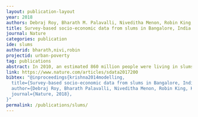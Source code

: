 ```yaml
---
layout: publication-layout
year: 2018
authors: Debraj Roy, Bharath M. Palavalli, Niveditha Menon, Robin King, Karin Pfeffer, Michael Lees & Peter M.A. Sloot
title: Survey-based socio-economic data from slums in Bangalore, India
journal: Nature
categories: publication
ide: slums
authorid: bharath,nivi,robin
projectid: urban-poverty
tag: publications
abstract: In 2010, an estimated 860 million people were living in slums worldwide, with around 60 million added to the slum population between 2000 and 2010. In 2011, 200 million people in urban Indian households were considered to live in slums. In order to address and create slum development programmes and poverty alleviation methods, it is necessary to understand the needs of these communities. Therefore, we require data with high granularity in the Indian context. Unfortunately, there is a paucity of highly granular data at the level of individual slums. We collected the data presented in this paper in partnership with the slum dwellers in order to overcome the challenges such as validity and efficacy of self reported data. Our survey of Bangalore covered 36 slums across the city. The slums were chosen based on stratification criteria, which included geographical location of the slum, whether the slum was resettled or rehabilitated, notification status of the slum, the size of the slum and the religious profile. This paper describes the relational model of the slum dataset, the variables in the dataset, the variables constructed for analysis and the issues identified with the dataset. The data collected includes around 267,894 data points spread over 242 questions for 1,107 households. The dataset can facilitate interdisciplinary research on spatial and temporal dynamics of urban poverty and well-being in the context of rapid urbanization of cities in developing countries.
link: https://www.nature.com/articles/sdata2017200
bibtex: "@inproceedings{krishna2014modelling,
  title={Survey-based socio-economic data from slums in Bangalore, India},
  author={Debraj Roy, Bharath Palavalli, Niveditha Menon, Robin King, Karin Pfeffer, Michael Lees & Peter M.A. Sloot},
  journal={Nature, 2018},
}"
permalink: /publications/slums/
---
```

